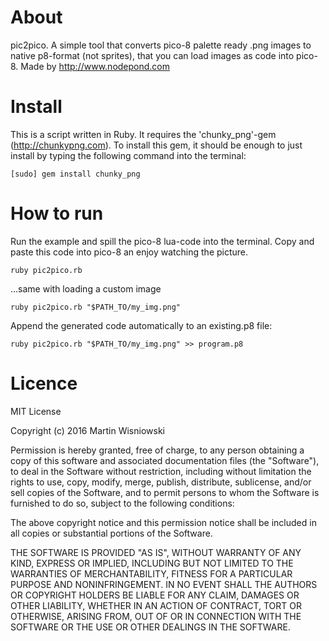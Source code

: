 # About

pic2pico. A simple tool that converts pico-8 palette ready .png images to native p8-format
(not sprites), that you can load images as code into pico-8. Made by http://www.nodepond.com

# Install

This is a script written in Ruby. It requires the 'chunky_png'-gem (http://chunkypng.com). To install this gem, it should be enough to just install by typing the following command into the terminal:

  ```
  [sudo] gem install chunky_png
  ```

# How to run

Run the example and spill the pico-8 lua-code into the terminal. Copy and paste this code into pico-8 an enjoy watching the picture.

  ```
  ruby pic2pico.rb
  ```

...same with loading a custom image

  ```
  ruby pic2pico.rb "$PATH_TO/my_img.png"
  ```

Append the generated code automatically to an existing.p8 file:

  ```
  ruby pic2pico.rb "$PATH_TO/my_img.png" >> program.p8
  ```
  
# Licence

MIT License

Copyright (c) 2016 Martin Wisniowski

Permission is hereby granted, free of charge, to any person obtaining a copy
of this software and associated documentation files (the "Software"), to deal
in the Software without restriction, including without limitation the rights
to use, copy, modify, merge, publish, distribute, sublicense, and/or sell
copies of the Software, and to permit persons to whom the Software is
furnished to do so, subject to the following conditions:

The above copyright notice and this permission notice shall be included in all
copies or substantial portions of the Software.

THE SOFTWARE IS PROVIDED "AS IS", WITHOUT WARRANTY OF ANY KIND, EXPRESS OR
IMPLIED, INCLUDING BUT NOT LIMITED TO THE WARRANTIES OF MERCHANTABILITY,
FITNESS FOR A PARTICULAR PURPOSE AND NONINFRINGEMENT. IN NO EVENT SHALL THE
AUTHORS OR COPYRIGHT HOLDERS BE LIABLE FOR ANY CLAIM, DAMAGES OR OTHER
LIABILITY, WHETHER IN AN ACTION OF CONTRACT, TORT OR OTHERWISE, ARISING FROM,
OUT OF OR IN CONNECTION WITH THE SOFTWARE OR THE USE OR OTHER DEALINGS IN THE
SOFTWARE.
